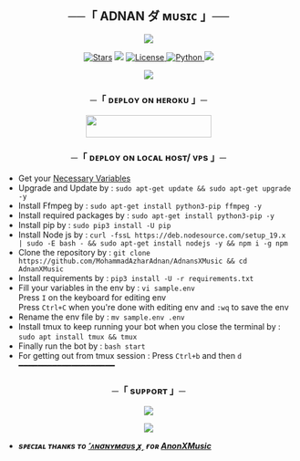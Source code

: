 <h2 align="center">
    ──「 ADNAN ダ ᴍᴜsɪᴄ 」──
</h2>

<p align="center">
  <img src="https://telegra.ph/file/ac198e92f1a6cdd35d367.jpg">
</p>

<p align="center">
<a href="https://github.com/MohammadAzharAdnan/AdnansXMusic/stargazers"><img src="https://img.shields.io/github/stars/MohammadAzharAdnan/AdnansXMusic?color=black&logo=github&logoColor=black&style=for-the-badge" alt="Stars" /></a>
<a href="https://github.com/MohammadAzharAdnan/AdnansXMusic/network/members"> <img src="https://img.shields.io/github/forks/MohammadAzharAdnan/AdnansXMusic?color=black&logo=github&logoColor=black&style=for-the-badge" /></a>
<a href="https://github.com/MohammadAzharAdnan/AdnansXMusic/blob/master/LICENSE"> <img src="https://img.shields.io/badge/License-MIT-blueviolet?style=for-the-badge" alt="License" /> </a>
<a href="https://www.python.org/"> <img src="https://img.shields.io/badge/Written%20in-Python-orange?style=for-the-badge&logo=python" alt="Python" /> </a>
<a href="https://github.com/MohammadAzharAdnan/AdnansXMusic/commits/MohammadAzharAdnan"> <img src="https://img.shields.io/github/last-commit/MohammadAzharAdnan/AdnansXMusic?color=blue&logo=github&logoColor=green&style=for-the-badge" /></a>
</p>

<p align="center">
  <img src="https://telegra.ph/file/36dee21823e4a1082d2c6.png">
</p>

<h3 align="center">
    ─「 ᴅᴇᴩʟᴏʏ ᴏɴ ʜᴇʀᴏᴋᴜ 」─
</h3>

<p align="center"><a href="https://dashboard.heroku.com/new?template=https://github.com/MohammadAzharAdnan/AdnansXMusic"> <img src="https://img.shields.io/badge/Deploy%20On%20Heroku-black?style=for-the-badge&logo=heroku" width="220" height="38.45"/></a></p>

<h3 align="center">
    ─「 ᴅᴇᴩʟᴏʏ ᴏɴ ʟᴏᴄᴀʟ ʜᴏsᴛ/ ᴠᴘs 」─
</h3>

- Get your [Necessary Variables](https://github.com/MohammadAzharAdnan/AdnansXMusic/blob/master/sample.env)
- Upgrade and Update by :
`sudo apt-get update && sudo apt-get upgrade -y`
- Install Ffmpeg by :
`sudo apt-get install python3-pip ffmpeg -y`
- Install required packages by :
`sudo apt-get install python3-pip -y`
- Install pip by :
`sudo pip3 install -U pip`
- Install Node js by :
`curl -fssL https://deb.nodesource.com/setup_19.x | sudo -E bash - && sudo apt-get install nodejs -y && npm i -g npm`
- Clone the repository by :
`git clone https://github.com/MohammadAzharAdnan/AdnansXMusic && cd AdnanXMusic`
- Install requirements by :
`pip3 install -U -r requirements.txt`
- Fill your variables in the env by :
`vi sample.env`<br>
Press `I` on the keyboard for editing env<br>
Press `Ctrl+C` when you're done with editing env and `:wq` to save the env<br>
- Rename the env file by :
`mv sample.env .env`
- Install tmux to keep running your bot when you close the terminal by :
`sudo apt install tmux && tmux`
- Finally run the bot by :
`bash start`
- For getting out from tmux session : Press `Ctrl+b` and then `d`<br>
━━━━━━━━━━━━━━━━━━━━

<h3 align="center">
    ─「 sᴜᴩᴩᴏʀᴛ 」─
</h3>

<p align="center">
<a href="https://t.me/AdnansMusicSupports"><img src="https://img.shields.io/badge/-Support%20Group-blue.svg?style=for-the-badge&logo=Telegram"></a>
</p>

<p align="center">
<a href="https://t.me/AdnansMusic"><img src="https://img.shields.io/badge/-Support%20Channel-blue.svg?style=for-the-badge&logo=Telegram"></a>
</p>

- <b> _sᴩᴇᴄɪᴀʟ ᴛʜᴀɴᴋs ᴛᴏ [˹ᴧɴσɴʏᴍσᴜs ꭙ˼](https://github.com/AnonymousX1025) ғᴏʀ [AnonXMusic](https://github.com/AnonymousX1025/AnonXMusic/)_ </b>

